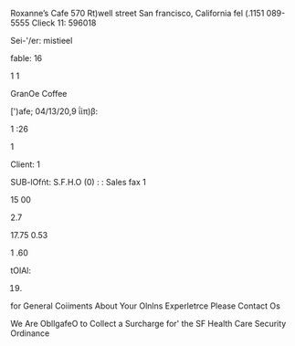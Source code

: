 Roxanne’s Cafe
570 Rt)well  street
San francisco, California
fel (.1151 089-5555
Clieck  11:  596018

Sei-'/er:  mistieel

fable: 16

1
1

 GranOe
 Coffee

[')afe; 04/13/20,9
ΐίπ)β:

1 :26

1

Client:  1

SUB-lOfńt:
S.F.H.O  (0) :
:
Sales  fax 1

15 00

2.7

17.75
0.53

1 .60

tOlAl:

19.

for  General  Coiiments  About
Your  Olnlns  Experletrce
Please  Contact  Os

We  Are  ObllgafeO  to
Collect  a  Surcharge  for'
the  SF  Health  Care
Security  Ordinance

